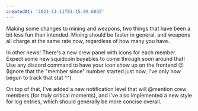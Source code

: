 ```yaml
---
createdAt: '2021-11-11T01:15:09.603Z'
---
```


Making some changes to mining and weapons, two things that have been a bit less fun than intended. Mining should be faster in general, and weapons all charge at the same rate now, regardless of how many you have.

In other news! There's a new crew panel with icons for each member. Expect some new squidcoin buyables to come through soon around that! Use any discord command to have your icon show up on the frontend 😉
(Ignore that the "member since" number started just now, I've only now begun to track that stat ^^)

On top of that, I've added a new notification level that will @mention crew members (for truly critical moments), and I've also implemented a new style for log entries, which should generally be more concise overall.
